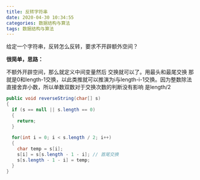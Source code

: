 ```yaml
---
title: 反转字符串
date: 2020-04-30 10:34:55
categories: 数据结构与算法
tags: 数据结构与算法
---
```


给定一个字符串，反转怎么反转，要求不开辟额外空间？

**很简单，思路：**

不额外开辟空间，那么就定义中间变量然后 交换就可以了。用最头和最尾交换 那就是0和length-1交换，以此类推就可以推演为i与length-i-1交换。因为整数除法直接舍弃小数，所以单数双数对于交换次数的判断没有影响 是length/2

```java
public void reverseString(char[] s)
{
  if (s == null || s.length == 0)
  {
    return;
  }
  
  for(int i = 0; i < s.length / 2; i++)
  {
    char temp = s[i];
    s[i] = s[s.length - 1 - i]; // 首尾交换
    s[s.length - 1 - i] = temp;
  }
}
```

